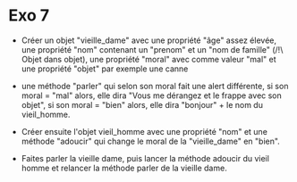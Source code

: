 # Exo 7

- Créer un objet "vieille_dame" avec une propriété "âge" assez élevée, une propriété "nom" contenant un "prenom" et un "nom de famille" (/!\ Objet dans objet), une propriété "moral" avec comme valeur "mal" et une propriété "objet" par exemple une canne

- une méthode "parler" qui selon son moral fait une alert différente, si son moral = "mal" alors, elle dira "Vous me dérangez et le frappe avec son objet", si son moral = "bien" alors, elle dira "bonjour" + le nom du vieil_homme.

- Créer ensuite l'objet vieil_homme avec une propriété "nom" et une méthode "adoucir" qui change le moral de la "vieille_dame" en "bien".

- Faites parler la vieille dame, puis lancer la méthode adoucir du vieil homme et relancer la méthode parler de la vieille dame.